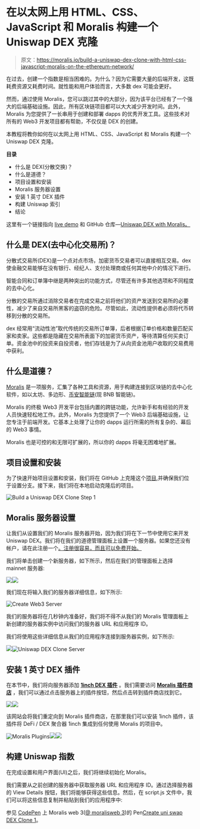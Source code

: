 # 在以太网上用 HTML、CSS、JavaScript 和 Moralis 构建一个 Uniswap DEX 克隆

> 原文：<https://moralis.io/build-a-uniswap-dex-clone-with-html-css-javascript-moralis-on-the-ethereum-network/>

在过去，创建一个指数是相当困难的。为什么？因为它需要大量的后端开发，这既耗费资源又耗费时间。就性能和用户体验而言，大多数 dex 可能会更好。

然而，通过使用 Moralis，您可以跳过其中的大部分，因为该平台已经有了一个强大的后端基础设施。因此，所有区块链项目都可以大大减少开发时间。此外，Moralis 为您提供了一长串用于创建和部署 dapps 的优秀开发工具。这些技术对所有的 Web3 开发项目都有帮助，不仅仅是 DEX 的创建。

本教程将教你如何在以太网上用 HTML、CSS、JavaScript 和 Moralis 构建一个 Uniswap DEX 克隆。

**目录**

*   什么是 DEX(分散交换)？
*   什么是道德？
*   项目设置和安装
*   Moralis 服务器设置
*   安装 1 英寸 DEX 插件
*   构建 Uniswap 索引
*   结论

这里有一个链接指向 [live demo](https://uniswap-dex-with-moralis.vercel.app/) 和 GitHub 仓库—[Uniswap DEX with Moralis。](https://github.com/Olanetsoft/uniswap-dex-with-moralis)

## **什么是 DEX(去中心化交易所)？**

分散式交易所(DEX)是一个点对点市场，加密货币交易者可以直接相互交易。dex 使金融交易能够在没有银行、经纪人、支付处理商或任何其他中介的情况下进行。

智能合同和订单簿中继是两种突出的功能方式，尽管还有许多其他选项和不同程度的去中心化。

分散的交易所通过消除交易者在完成交易之前将他们的资产发送到交易所的必要性，减少了来自交易所黑客的盗窃的危险。尽管如此，流动性提供者必须将代币转移到分散的交易所。

dex 经常用“流动性池”取代传统的交易所订单簿，后者根据订单价格和数量匹配买家和卖家。这些都是隐藏在交易所表面下的加密货币资产，等待清算任何买卖订单。资金池中的投资来自投资者，他们存钱是为了从向资金池用户收取的交易费用中获利。

## **什么是道德？**

[Moralis](https://moralis.io/) 是一项服务，汇集了各种工具和资源，用于构建连接到区块链的去中心化软件，如以太坊、多边形、[币安智能链](https://moralis.io/bsc-programming-guide-intro-to-binance-smart-chain-development-in-10-minutes/)(现 BNB 智能链)。

Moralis 的终极 Web3 开发平台包括内置的跨链功能，允许新手和有经验的开发人员快速轻松地工作。此外，Moralis 为您提供了一个 Web3 后端基础设施，让您专注于前端开发。它基本上处理了让你的 dapps 运行所需的所有复杂的、幕后的 Web3 事情。

Moralis 也是可控的和无限可扩展的，所以你的 dapps 将毫无困难地扩展。

## **项目设置和安装**

为了快速开始项目设置和安装，我们将在 GitHub 上克隆这个[项目](https://github.com/Olanetsoft/uniswap-dex-with-moralis/tree/setup),并确保我们位于设置分支。接下来，我们将在本地启动克隆后的项目。

![Build a Uniswap DEX Clone Step 1](img/37b29cd3e29476c745892e425495e959.png)

## **Moralis 服务器设置**

让我们从设置我们的 Moralis 服务器开始，因为我们将在下一节中使用它来开发 Uniswap DEX。我们将在我们的道德管理面板上设置一个服务器。如果您还没有帐户，请在此注册一个[。注册很容易，而且可以免费开始。](https://admin.moralis.io/register)

我们将单击创建一个新服务器，如下所示，然后在我们的管理面板上选择 mainnet 服务器:

![](img/0fb908b06add8495d0f9ac3a92973a4a.png)![](img/d52f888b904e04b812be4b3f43d62d92.png)

我们现在将输入我们的服务器详细信息，如下所示:

![Create Web3 Server](img/c81a2b9a483e5a071b304426af8f0266.png)

我们的服务器将在几秒钟内准备好，我们将不得不从我们的 Moralis 管理面板上新创建的服务器实例中访问我们的服务器 URL 和应用程序 ID。

我们将使用这些详细信息从我们的应用程序连接到服务器实例，如下所示:

![](img/ebc2b852d3e12d6d8eee9878d527f512.png)![Uniswap DEX Clone Server](img/03d2f3d44a32958060c0c20d762243b9.png)

## **安装 1 英寸 DEX 插件**

在本节中，我们将向服务器添加 [**1inch DEX 插件**](https://moralis.io/plugins/1inch) 。我们需要访问 [**Moralis 插件商店**](https://moralis.io/plugins) ，我们可以通过点击服务器上的插件按钮，然后点击转到插件商店找到它。

![](img/1738edfe8da99bad403cc4a6d662eafc.png)![](img/c5b3ee645da0403beeff58973c7a2dc3.png)

该网站会将我们重定向到 Moralis 插件商店，在那里我们可以安装 1inch 插件，该插件将 DeFi / DEX 聚合器 1inch 集成到任何使用 Moralis 的项目中。

![Moralis Plugins](img/87dae039d5c68f21c404a1588941226e.png)![](img/c4a3e93b0b0ea70f15c41c4315f02ad5.png)![](img/705f6f234416c9f18541cbf353a61e69.png)

## **构建 Uniswap 指数**

在完成设置和用户界面(UI)之后，我们将继续初始化 Moralis。

我们需要从之前创建的服务器中获取服务器 URL 和应用程序 ID。通过选择服务器的 View Details 按钮，我们将能够获得这些信息。然后，在 script.js 文件中，我们可以将这些信息复制并粘贴到我们的应用程序中:

参见 [CodePen](https://codepen.io) 上 Moralis web 3([@ moralisweb 3](https://codepen.io/moralisweb3))的 Pen[Create uni swap DEX Clone 1](https://codepen.io/moralisweb3/pen/wvpVJGe)。